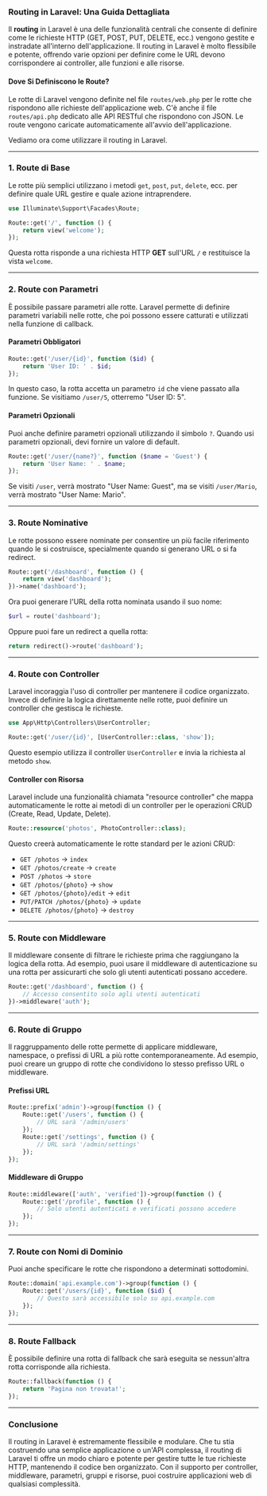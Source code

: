 ### Routing in Laravel: Una Guida Dettagliata

Il **routing** in Laravel è una delle funzionalità centrali che consente di definire come le richieste HTTP (GET, POST, PUT, DELETE, ecc.) vengono gestite e instradate all'interno dell'applicazione. Il routing in Laravel è molto flessibile e potente, offrendo varie opzioni per definire come le URL devono corrispondere ai controller, alle funzioni e alle risorse.

#### Dove Si Definiscono le Route?

Le rotte di Laravel vengono definite nel file `routes/web.php` per le rotte che rispondono alle richieste dell'applicazione web. C'è anche il file `routes/api.php` dedicato alle API RESTful che rispondono con JSON. Le route vengono caricate automaticamente all'avvio dell'applicazione.

Vediamo ora come utilizzare il routing in Laravel.

---

### 1. **Route di Base**

Le rotte più semplici utilizzano i metodi `get`, `post`, `put`, `delete`, ecc. per definire quale URL gestire e quale azione intraprendere.

```php
use Illuminate\Support\Facades\Route;

Route::get('/', function () {
    return view('welcome');
});
```

Questa rotta risponde a una richiesta HTTP **GET** sull'URL `/` e restituisce la vista `welcome`.

---

### 2. **Route con Parametri**

È possibile passare parametri alle rotte. Laravel permette di definire parametri variabili nelle rotte, che poi possono essere catturati e utilizzati nella funzione di callback.

#### Parametri Obbligatori

```php
Route::get('/user/{id}', function ($id) {
    return 'User ID: ' . $id;
});
```

In questo caso, la rotta accetta un parametro `id` che viene passato alla funzione. Se visitiamo `/user/5`, otterremo "User ID: 5".

#### Parametri Opzionali

Puoi anche definire parametri opzionali utilizzando il simbolo `?`. Quando usi parametri opzionali, devi fornire un valore di default.

```php
Route::get('/user/{name?}', function ($name = 'Guest') {
    return 'User Name: ' . $name;
});
```

Se visiti `/user`, verrà mostrato "User Name: Guest", ma se visiti `/user/Mario`, verrà mostrato "User Name: Mario".

---

### 3. **Route Nominative**

Le rotte possono essere nominate per consentire un più facile riferimento quando le si costruisce, specialmente quando si generano URL o si fa redirect.

```php
Route::get('/dashboard', function () {
    return view('dashboard');
})->name('dashboard');
```

Ora puoi generare l'URL della rotta nominata usando il suo nome:

```php
$url = route('dashboard');
```

Oppure puoi fare un redirect a quella rotta:

```php
return redirect()->route('dashboard');
```

---

### 4. **Route con Controller**

Laravel incoraggia l'uso di controller per mantenere il codice organizzato. Invece di definire la logica direttamente nelle rotte, puoi definire un controller che gestisca le richieste.

```php
use App\Http\Controllers\UserController;

Route::get('/user/{id}', [UserController::class, 'show']);
```

Questo esempio utilizza il controller `UserController` e invia la richiesta al metodo `show`.

#### Controller con Risorsa

Laravel include una funzionalità chiamata "resource controller" che mappa automaticamente le rotte ai metodi di un controller per le operazioni CRUD (Create, Read, Update, Delete).

```php
Route::resource('photos', PhotoController::class);
```

Questo creerà automaticamente le rotte standard per le azioni CRUD:

- `GET /photos` → `index`
- `GET /photos/create` → `create`
- `POST /photos` → `store`
- `GET /photos/{photo}` → `show`
- `GET /photos/{photo}/edit` → `edit`
- `PUT/PATCH /photos/{photo}` → `update`
- `DELETE /photos/{photo}` → `destroy`

---

### 5. **Route con Middleware**

Il middleware consente di filtrare le richieste prima che raggiungano la logica della rotta. Ad esempio, puoi usare il middleware di autenticazione su una rotta per assicurarti che solo gli utenti autenticati possano accedere.

```php
Route::get('/dashboard', function () {
    // Accesso consentito solo agli utenti autenticati
})->middleware('auth');
```

---

### 6. **Route di Gruppo**

Il raggruppamento delle rotte permette di applicare middleware, namespace, o prefissi di URL a più rotte contemporaneamente. Ad esempio, puoi creare un gruppo di rotte che condividono lo stesso prefisso URL o middleware.

#### Prefissi URL

```php
Route::prefix('admin')->group(function () {
    Route::get('/users', function () {
        // URL sarà '/admin/users'
    });
    Route::get('/settings', function () {
        // URL sarà '/admin/settings'
    });
});
```

#### Middleware di Gruppo

```php
Route::middleware(['auth', 'verified'])->group(function () {
    Route::get('/profile', function () {
        // Solo utenti autenticati e verificati possono accedere
    });
});
```

---

### 7. **Route con Nomi di Dominio**

Puoi anche specificare le rotte che rispondono a determinati sottodomini.

```php
Route::domain('api.example.com')->group(function () {
    Route::get('/users/{id}', function ($id) {
        // Questo sarà accessibile solo su api.example.com
    });
});
```

---

### 8. **Route Fallback**

È possibile definire una rotta di fallback che sarà eseguita se nessun'altra rotta corrisponde alla richiesta.

```php
Route::fallback(function () {
    return 'Pagina non trovata!';
});
```

---

### Conclusione

Il routing in Laravel è estremamente flessibile e modulare. Che tu stia costruendo una semplice applicazione o un'API complessa, il routing di Laravel ti offre un modo chiaro e potente per gestire tutte le tue richieste HTTP, mantenendo il codice ben organizzato. Con il supporto per controller, middleware, parametri, gruppi e risorse, puoi costruire applicazioni web di qualsiasi complessità.